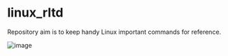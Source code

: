# linux_rltd
Repository aim is to keep handy Linux important commands for reference.

![image](https://github.com/visionvlsi/linux_rltd/assets/98731221/8a48b8d2-c6d5-4432-90f8-059a52b85f16)

